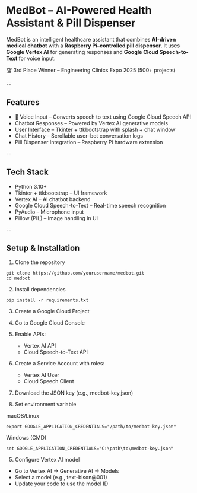# MedBot – AI-Powered Health Assistant & Pill Dispenser
MedBot is an intelligent healthcare assistant that combines **AI-driven medical chatbot** with a **Raspberry Pi–controlled pill dispenser**.
It uses **Google Vertex AI** for generating responses and **Google Cloud Speech-to-Text** for voice input.

🏆 3rd Place Winner – Engineering Clinics Expo 2025 (500+ projects)

--

## Features

- 🎤 Voice Input – Converts speech to text using Google Cloud Speech API
- Chatbot Responses – Powered by Vertex AI generative models
- User Interface – Tkinter + ttkbootstrap with splash + chat window
- Chat History – Scrollable user–bot conversation logs
- Pill Dispenser Integration – Raspberry Pi hardware extension 

--

## Tech Stack

- Python 3.10+
- Tkinter + ttkbootstrap – UI framework
- Vertex AI – AI chatbot backend
- Google Cloud Speech-to-Text – Real-time speech recognition
- PyAudio – Microphone input
- Pillow (PIL) – Image handling in UI

--

## Setup & Installation

1. Clone the repository
```
git clone https://github.com/yourusername/medbot.git
cd medbot
```

2. Install dependencies
```
pip install -r requirements.txt
```

3. Create a Google Cloud Project

1. Go to Google Cloud Console
2. Enable APIs:
     - Vertex AI API
     - Cloud Speech-to-Text API
3. Create a Service Account with roles:
     - Vertex AI User
     - Cloud Speech Client
4. Download the JSON key (e.g., medbot-key.json)

4. Set environment variable

macOS/Linux
```
export GOOGLE_APPLICATION_CREDENTIALS="/path/to/medbot-key.json"
```

Windows (CMD)
```
set GOOGLE_APPLICATION_CREDENTIALS="C:\path\to\medbot-key.json"
```

5. Configure Vertex AI model
- Go to Vertex AI → Generative AI → Models
- Select a model (e.g., text-bison@001)
- Update your code to use the model ID


